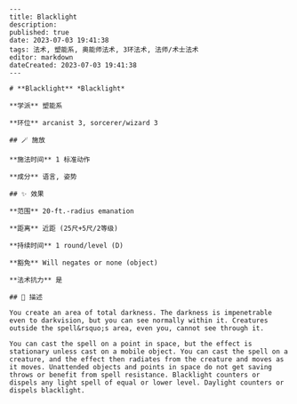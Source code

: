 
    ---
    title: Blacklight
    description: 
    published: true
    date: 2023-07-03 19:41:38
    tags: 法术, 塑能系, 奥能师法术, 3环法术, 法师/术士法术
    editor: markdown
    dateCreated: 2023-07-03 19:41:38
    ---

    # **Blacklight** *Blacklight*

    **学派** 塑能系 

    **环位** arcanist 3, sorcerer/wizard 3

    ## 🪄 施放

    **施法时间** 1 标准动作

    **成分** 语言, 姿势

    ## ✨ 效果  

    **范围** 20-ft.-radius emanation

    **距离** 近距 (25尺+5尺/2等级)  

    **持续时间** 1 round/level (D) 

    **豁免** Will negates or none (object)

    **法术抗力** 是

    ## 📖 描述

    You create an area of total darkness. The darkness is impenetrable even to darkvision, but you can see normally within it. Creatures outside the spell&rsquo;s area, even you, cannot see through it.

    You can cast the spell on a point in space, but the effect is stationary unless cast on a mobile object. You can cast the spell on a creature, and the effect then radiates from the creature and moves as it moves. Unattended objects and points in space do not get saving throws or benefit from spell resistance. Blacklight counters or dispels any light spell of equal or lower level. Daylight counters or dispels blacklight.
    
